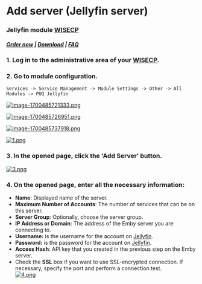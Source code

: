 # Add server (Jellyfin server)

### Jellyfin module **[WISECP](https://puqcloud.com/link.php?id=78)** 

##### [Order now](https://puqcloud.com/index.php?rp=/store/wisecp-module-jellyfin) | [Download](https://download.puqcloud.com/WISECP/Product/PUQ_WISECP-Jellyfin/) | [FAQ](https://faq.puqcloud.com/)

### 1. Log in to the administrative area of your **[WISECP](https://puqcloud.com/link.php?id=78)**.

### 2. Go to module configuration.

```
Services -> Service Management -> Module Settings -> Other -> All Modules -> PUQ Jellyfin
```

[![image-1700485721333.png](https://doc.puq.info/uploads/images/gallery/2023-11/scaled-1680-/image-1700485721333.png)](https://doc.puq.info/uploads/images/gallery/2023-11/image-1700485721333.png)

[![image-1700485726951.png](https://doc.puq.info/uploads/images/gallery/2023-11/scaled-1680-/image-1700485726951.png)](https://doc.puq.info/uploads/images/gallery/2023-11/image-1700485726951.png)

[![image-1700485737918.png](https://doc.puq.info/uploads/images/gallery/2023-11/scaled-1680-/image-1700485737918.png)](https://doc.puq.info/uploads/images/gallery/2023-11/image-1700485737918.png)

[![1.png](https://doc.puq.info/uploads/images/gallery/2023-12/scaled-1680-/1.png)](https://doc.puq.info/uploads/images/gallery/2023-12/1.png)

### 3. In the opened page, click the '**Add Server**' button.

[![3.png](https://doc.puq.info/uploads/images/gallery/2023-12/scaled-1680-/3.png)](https://doc.puq.info/uploads/images/gallery/2023-12/3.png)

  

### 4. On the opened page, enter all the necessary information:

- **Name**: Displayed name of the server.
- **Maximum Number of Accounts**: The number of services that can be on this server.
- **Server Group**: Optionally, choose the server group.
- **IP Address or Domain**: The address of the Emby server you are connecting to.
- **Username:** is the username for the account on [Jellyfin](https://jellyfin.org/).
- **Password:** is the password for the account on [Jellyfin](https://jellyfin.org/).
- **Access Hash**: API key that you created in the previous step on the Emby server.
- Check the **SSL** box if you want to use SSL-encrypted connection. If necessary, specify the port and perform a connection test.  
    [![4.png](https://doc.puq.info/uploads/images/gallery/2023-12/scaled-1680-/4.png)](https://doc.puq.info/uploads/images/gallery/2023-12/4.png)